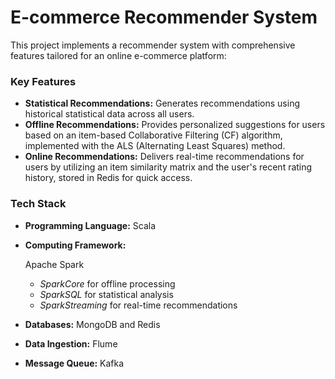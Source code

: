 # E-commerce Recommender System

This project implements a recommender system with comprehensive features tailored for an online e-commerce platform:

### Key Features

- **Statistical Recommendations:** Generates recommendations using historical statistical data across all users.
- **Offline Recommendations:** Provides personalized suggestions for users based on an item-based Collaborative Filtering (CF) algorithm, implemented with the ALS (Alternating Least Squares) method.
- **Online Recommendations:** Delivers real-time recommendations for users by utilizing an item similarity matrix and the user's recent rating history, stored in Redis for quick access.

### Tech Stack

- **Programming Language:** Scala

- **Computing Framework:**

  Apache Spark

  - *SparkCore* for offline processing
  - *SparkSQL* for statistical analysis
  - *SparkStreaming* for real-time recommendations

- **Databases:** MongoDB and Redis

- **Data Ingestion:** Flume

- **Message Queue:** Kafka